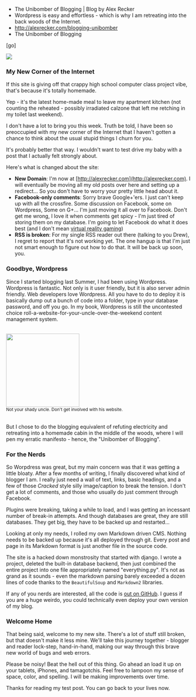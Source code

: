 * The Unibomber of Blogging | Blog by Alex Recker
* Wordpress is easy and effortless - which is why I am retreating into the back woods of the Internet.
* http://alexrecker.com/blogging-unibomber
* The Unibomber of Blogging

[go]

![](http://www.agaritacreek.com/_Images/content/cabin-banner.jpg)

### My New Corner of the Internet
If this site is giving off that crappy high school computer class project vibe, that's because it's totally homemade.

Yep - it's the latest home-made meal to leave my apartment kitchen (not counting the reheated - possibly
irradiated calzone that left me retching in my toilet last weekend).

I don't have a lot to bring you this week.  Truth be told, I have been so preoccupied with my new corner of the Internet
that I haven't gotten a chance to think about the usual stupid things I churn for you.

It's probably better that way.  I wouldn't want to test drive my baby with a post that I actually felt strongly about.

Here's what is changed about the site:

* **New Domain**: I'm now at [http://alexrecker.com](http://alexrecker.com).  I will eventually be moving all my old posts over here and setting up a redirect...
So you don't have to worry your pretty little head about it.
* **Facebook-only comments**: Sorry brave Google+'ers.   I just can't keep up with all the crossfire.  Some discussion on Facebook, some on Wordpress,
Some on G+... I'm just moving it all over to Facebook.  Don't get me wrong, I love it when comments get spicy - I'm just tired of storing them on my database.
I'm going to let Facebook do what it does best (and I don't mean [virtual reality gaming](https://www.facebook.com/zuck/posts/10101319050523971))
* **RSS is broken**: For my single RSS reader out there (talking to you Drew), I regret to report that it's not working yet.
The one hangup is that I'm just not smart enough to figure out how to do that.  It will be back up soon, you.


### Goodbye, Wordpress
Since I started blogging last Summer, I had been using Wordpress.  Wordpress is fantastic.  Not only is it user friendly, but it is also server admin
friendly.  Web developers love Wordpress.  All you have to do to deploy it is basically dump out a bunch of code into a folder, type in your database password,
and off you go.  In my book, Wordpress is still the uncontested choice roll-a-website-for-your-uncle-over-the-weekend content management system.

<br/>
<div class="row text-center">
<img src="http://2.bp.blogspot.com/-0Xm6_Mhp16I/TcenBY6X2vI/AAAAAAAAAJg/tZuwBK1RiWE/s1600/pedo-smile.png" height="200"/>
<br>
<small>Not your shady uncle.  Don't get involved with his website.</small>
<br/><br/>
</div>


But I chose to do the blogging equivalent of refuting electricity and retreating into a homemade cabin in the middle of the woods, where
I will pen my erratic manifesto - hence, the "Unibomber of Blogging".

### For the Nerds
So Worpdress was great, but my main concern was that it was getting a little bloaty.  After a few months of writing, I finally discovered what
kind of blogger I am.  I really just need a wall of text, links, basic headings, and a few of those *Cracked* style silly image/caption to break the tension.
I don't get a lot of comments, and those who usually do just comment through Facebook.

Plugins were breaking, taking a while to load, and I was getting an incessant number of break-in attempts.  And though databases are great, they are still databases.
They get big, they have to be backed up and restarted...

Looking at only my needs, I rolled my own Markdown driven CMS.  Nothing needs to be backed up because it's all deployed through git.  Every post and page in its
Markdown format is just another file in the source code.

The site is a hacked down monstrosity that started with django.  I wrote a project, deleted the built-in database backend, then just combined the entire project
into one file appropriately named "everything.py".  It's not as grand as it sounds - even the markdown parsing barely exceeded a dozen lines of code thanks to the
```BeautifulSoup``` and ```Markdown2``` libraries.

If any of you nerds are interested, all the code is [out on GitHub](http://github.com/arecker/Blog).  I guess if you are a huge weirdo, you could technically even
deploy your own version of my blog.

### Welcome Home
That being said, welcome to my new site.  There's a lot of stuff still broken, but that doesn't make it less mine.
We'll take this journey together - blogger and reader lock-step, hand-in-hand, making our way through this brave new world
of bugs and web errors.

Please be noisy!  Beat the hell out of this thing.  Go ahead an load it up on your tablets, iPhones, and tamagotchis.  Feel free to lampoon my sense of space, color, 
and spelling.  I will be making improvements over time.

Thanks for reading my test post.  You can go back to your lives now.
